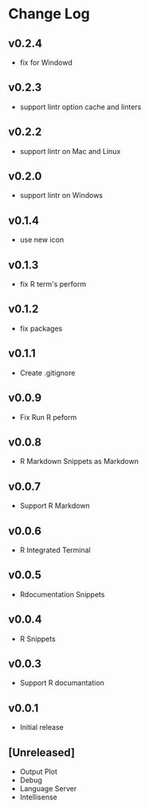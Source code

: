 # Change Log
## v0.2.4
* fix for Windowd

## v0.2.3
* support lintr option cache and linters

## v0.2.2
* support lintr on Mac and Linux

## v0.2.0
* support lintr on Windows

## v0.1.4
* use new icon

## v0.1.3
* fix R term's perform

## v0.1.2
* fix packages

## v0.1.1
* Create .gitignore

## v0.0.9
* Fix Run R peform

## v0.0.8
* R Markdown Snippets as Markdown
## v0.0.7
* Support R Markdown

## v0.0.6
* R Integrated Terminal

## v0.0.5
* Rdocumentation Snippets

## v0.0.4
* R Snippets

## v0.0.3
* Support R documantation

## v0.0.1
* Initial release

## [Unreleased]
* Output Plot
* Debug
* Language Server
* Intellisense